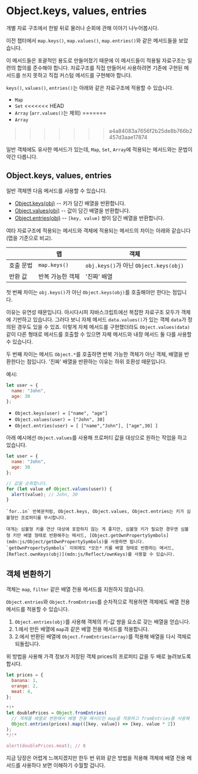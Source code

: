 
# Object.keys, values, entries

개별 자료 구조에서 한발 뒤로 물러나 순회에 관해 이야기 나누어봅시다.

이전 챕터에서 `map.keys()`, `map.values()`, `map.entries()`와 같은 메서드들을 보았습니다.

이 메서드들은 포괄적인 용도로 만들어졌기 때문에 이 메서드들이 적용될 자료구조는 일련의 합의를 준수해야 합니다. 자료구조를 직접 만들어서 사용하려면 기존에 구현된 메서드를 쓰지 못하고 직접 커스텀 메서드를 구현해야 합니다.

`keys()`, `values()`, `entries()`는 아래와 같은 자료구조에 적용할 수 있습니다.

- `Map`
- `Set`
<<<<<<< HEAD
- `Array` (`arr.values()`는 제외)
=======
- `Array`
>>>>>>> a4a84083a7656f2b25de8b766b2457d3aae17874

일반 객체에도 유사한 메서드가 있는데, `Map`, `Set`, `Array`에 적용되는 메서드와는 문법이 약간 다릅니다.

## Object.keys, values, entries

일반 객체엔 다음 메서드를 사용할 수 있습니다.

- [Object.keys(obj)](mdn:js/Object/keys) -- 키가 담긴 배열을 반환합니다.
- [Object.values(obj)](mdn:js/Object/values) -- 값이 담긴 배열을 반환합니다.
- [Object.entries(obj)](mdn:js/Object/entries) -- `[key, value]` 쌍이 담긴 배열을 반환합니다.

여타 자료구조에 적용되는 메서드와 객체에 적용되는 메서드의 차이는 아래와 같습니다(맵을 기준으로 비교). 

|             | 맵              | 객체       |
|-------------|------------------|--------------|
| 호출 문법    | `map.keys()`  | `obj.keys()`가 아닌 `Object.keys(obj)` |
| 반환 값      | 반복 가능한 객체      | '진짜' 배열                     |

첫 번째 차이는 `obj.keys()`가 아닌 `Object.keys(obj)`를 호출해야만 한다는 점입니다.

이유는 유연성 때문입니다. 아시다시피 자바스크립트에선 복잡한 자료구조 모두가 객체에 기반하고 있습니다. 그러다 보니 자체 메서드 `data.values()`가 있는 객체 `data`가 정의된 경우도 있을 수 있죠. 이렇게 자체 메서드를 구현했더라도 `Object.values(data)`같이 다른 형태로 메서드를 호출할 수 있으면 자체 메서드와 내장 메서드 둘 다를 사용할 수 있습니다. 

두 번째 차이는 메서드 `Object.*`를 호출하면 반복 가능한 객체가 아닌 객체, 배열을 반환한다는 점입니다. '진짜' 배열을 반환하는 이유는 하위 호환성 때문입니다.  

예시:

```js
let user = {
  name: "John",
  age: 30
};
```

- `Object.keys(user) = ["name", "age"]`
- `Object.values(user) = ["John", 30]`
- `Object.entries(user) = [ ["name","John"], ["age",30] ]`

아래 예시에선 `Object.values`를 사용해 프로퍼티 값을 대상으로 원하는 작업을 하고 있습니다.

```js run
let user = {
  name: "John",
  age: 30
};

// 값을 순회합니다.
for (let value of Object.values(user)) {
  alert(value); // John, 30
}
```

```warn header="Object.keys/values/entries는 심볼형 프로퍼티를 무시합니다."
`for..in` 반복문처럼, Object.keys, Object.values, Object.entries는 키가 심볼형인 프로퍼티를 무시합니다.

대개는 심볼형 키를 연산 대상에 포함하지 않는 게 좋지만, 심볼형 키가 필요한 경우엔 심볼형 키만 배열 형태로 반환해주는 메서드, [Object.getOwnPropertySymbols](mdn:js/Object/getOwnPropertySymbols)를 사용하면 됩니다. `getOwnPropertySymbols` 이외에도 *모든* 키를 배열 형태로 반환하는 메서드, [Reflect.ownKeys(obj)](mdn:js/Reflect/ownKeys)를 사용할 수 있습니다.
```


## 객체 변환하기

객체는 `map`, `filter` 같은 배열 전용 메서드를 지원하지 않습니다.

`Object.entries`와 `Object.fromEntries`를 순차적으로 적용하면 객체에도 배열 전용 메서드를 적용할 수 있습니다.

1. `Object.entries(obj)`를 사용해 객체의 키-값 쌍을 요소로 갖는 배열을 얻습니다.
2. 1.에서 만든 배열에 `map`과 같은 배열 전용 메서드를 적용합니다.
3. 2.에서 반환된 배열에 `Object.fromEntries(array)`를 적용해 배열을 다시 객체로 되돌립니다.

위 방법을 사용해 가격 정보가 저장된 객체 prices의 프로퍼티 값을 두 배로 늘려보도록 합시다. 

```js run
let prices = {
  banana: 1,
  orange: 2,
  meat: 4,
};

*!*
let doublePrices = Object.fromEntries(
  // 객체를 배열로 변환해서 배열 전용 메서드인 map을 적용하고 fromEntries를 사용해 배열을 다시 객체로 되돌립니다.
  Object.entries(prices).map(([key, value]) => [key, value * 2])
);
*/!*

alert(doublePrices.meat); // 8
```   

지금 당장은 어렵게 느껴지겠지만 한두 번 위와 같은 방법을 적용해 객체에 배열 전용 메서드를 사용하다 보면 이해하기 수월할 겁니다.